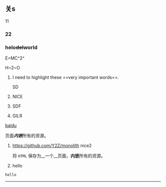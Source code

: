 ## 关s

11

### 22





### helo~~del~~world

E=MC^2^

H~2~O


1. I need to highlight these ==very important words==.

   SD

2. NICE

  1. SDF

3. GILR


[baidu](https://baidu.com)

页面***内嵌***所有的资源。

1. https://github.com/Y2Z/monolith
    nice2

    将 `HTML` 保存为__一个__页面，**内嵌**所有的资源。

2. hello

```
hello
```

---